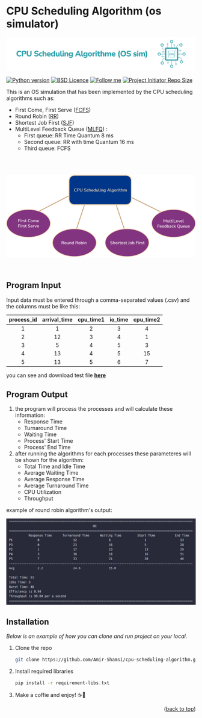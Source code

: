 # CPU Scheduling Algorithm (os simulator)
<p align='center'>
    <a href="#">
        <img src="photos/cpu-sch-algo-logo.png"  alt="cpu-scheduling-algos" />
    </a>
</p>


[![Python version](https://img.shields.io/badge/python-%5E3.8.1-purple?style=flat-square)](https://www.python.org/)
[![BSD Licence](https://img.shields.io/badge/licence-BSD-geen?style=flat-square)](LICENSE)
[![Follow me](https://img.shields.io/github/followers/amir-shamsi?label=follow%20me&style=flat-square)](https://github.com/amir-shamsi)
<a href="https://github.com/Amir-Shamsi/cpu-scheduling-algorithm" title="Repo Size">
<img src="https://img.shields.io/github/repo-size/Amir-Shamsi/cpu-scheduling-algorithm?label=Repo%20Size&logo=Github&style=flat-square" alt="Project Initiator Repo Size"/>
</a>

This is an OS simulation that has been implemented by the CPU scheduling algorithms such as:<br>
- First Come, First Serve (<a href="https://en.wikipedia.org/wiki/Scheduling_(computing)#First_come,_first_served">FCFS</a>)
- Round Robin (<a href="https://en.wikipedia.org/wiki/Round-robin_scheduling">RR</a>)
- Shortest Job First (<a href="https://en.wikipedia.org/wiki/Shortest_job_next">SJF</a>)
- MultiLevel Feedback Queue (<a href="https://www.geeksforgeeks.org/multilevel-feedback-queue-scheduling-mlfq-cpu-scheduling/">MLFQ</a>) :
  - First queue: RR Time Quantum 8 ms
  - Second queue: RR with time Quantum 16 ms
  - Third queue: FCFS
<br>
<br>
<p align='center'>
    <img src="photos/csa.png" width="600" alt="cpu-scheduling-algos" />
</p>

<br>

## Program Input
Input data must be entered through a comma-separated values (.csv) and the columns must be like this:

| process_id | arrival_time | cpu_time1 | io_time | cpu_time2 |
| :---: | :---: | :---: | :---: | :---: |
| 1 | 1 | 2 | 3 | 4 |
| 2 | 12 | 3 | 4 | 1 |
| 3 | 5 | 4 | 5 | 3 |
| 4 | 13 | 4 | 5 | 15 |
| 5 | 13 | 5 | 6 | 7 |

you can see and download test file **<a href="test/process_input_data.csv">here</a>**

## Program Output
1. the program will process the processes and will calculate these information:
    - Response Time
    - Turnaround Time
    - Waiting Time
    - Process' Start Time
    - Process' End Time
2. after running the algorithms for each processes these parameteres will be shown for the algorithm:   
    - Total Time and Idle Time
    - Average Waiting Time
    - Average Response Time
    - Average Turnaround Time
    - CPU Utilization
    - Throughput

example of round robin algorithm's output:
<p align='right'>
    <img src="photos/output.png"  alt="output" />
</p>


## Installation

_Below is an example of how you can clone and run project on your local._

1. Clone the repo
   ```sh
   git clone https://github.com/Amir-Shamsi/cpu-scheduling-algorithm.git
   ```
2. Install required libraries
   ```sh
   pip install -r requirement-libs.txt
   ```
3. Make a coffie and enjoy! ☕🍪


<p align="right">
    (<a href="#top">back to top</a>)
</p>


